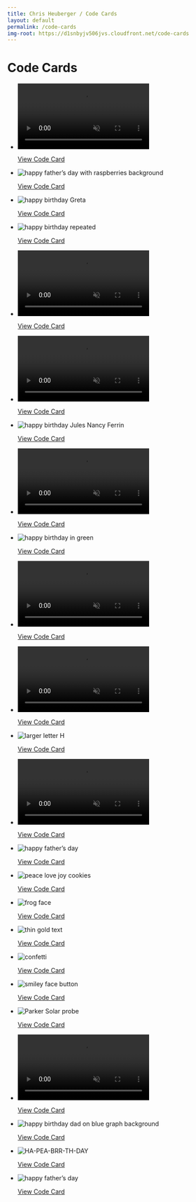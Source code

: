 ```yaml
---
title: Chris Heuberger / Code Cards
layout: default
permalink: /code-cards
img-root: https://d1snbyjv506jvs.cloudfront.net/code-cards
---
```


<div class="main-content">

  <h1 class="page-title">Code Cards</h1>

  <section class="list-wrapper">
    <ul class="list-mc">
      <li class="list-mc__item">
        <video class="list-mc__img" autoplay loop muted playsinline>
          <source src="{{ page.img-root }}/anniversary-2022-1.webm" type="video/webm">
          <source src="{{ page.img-root }}/anniversary-2022-1.mp4" type="video/mp4">
        </video>
        <div class="list-mc__text">
          <p class="list-mc__resources with-just-btn"><a class="btn" href="https://codepen.io/ChrisBup/live/poVQrEd" target="_blank" rel="noopener">View Code Card</a></p>
        </div>
      </li>
      <li class="list-mc__item">
        <img class="list-mc__img" src="{{ page.img-root }}/fathers-day-2022.png" alt="happy father’s day with raspberries background" loading="lazy">
        <div class="list-mc__text">
          <p class="list-mc__resources with-just-btn"><a class="btn" href="https://codepen.io/ChrisBup/live/PoQEvOd" target="_blank" rel="noopener">View Code Card</a></p>
        </div>
      </li>
      <li class="list-mc__item">
        <img class="list-mc__img" src="{{ page.img-root }}/greta-bday-2021.png" alt="happy birthday Greta" loading="lazy">
        <div class="list-mc__text">
          <p class="list-mc__resources with-just-btn"><a class="btn" href="https://codepen.io/ChrisBup/live/abwmEze" target="_blank" rel="noopener">View Code Card</a></p>
        </div>
      </li>
      <li class="list-mc__item">
        <img class="list-mc__img" src="{{ page.img-root }}/ann-bday-2021.png" alt="happy birthday repeated" loading="lazy">
        <div class="list-mc__text">
          <p class="list-mc__resources with-just-btn"><a class="btn" href="https://codepen.io/ChrisBup/live/zYzBKOY" target="_blank" rel="noopener">View Code Card</a></p>
        </div>
      </li>
      <li class="list-mc__item">
        <video class="list-mc__img" autoplay loop muted playsinline>
          <source src="{{ page.img-root }}/anniversary-2021.webm" type="video/webm">
          <source src="{{ page.img-root }}/anniversary-2021.mp4" type="video/mp4">
        </video>
        <div class="list-mc__text">
          <p class="list-mc__resources with-just-btn"><a class="btn" href="https://codepen.io/ChrisBup/live/ZEJzZZB" target="_blank" rel="noopener">View Code Card</a></p>
        </div>
      </li>
      <li class="list-mc__item">
        <video class="list-mc__img" autoplay loop muted playsinline>
          <source src="{{ page.img-root }}/dad-bday-2021.webm" type="video/webm">
          <source src="{{ page.img-root }}/dad-bday-2021.mp4" type="video/mp4">
        </video>
        <div class="list-mc__text">
          <p class="list-mc__resources with-just-btn"><a class="btn" href="https://codepen.io/ChrisBup/live/GREaZRN" target="_blank" rel="noopener">View Code Card</a></p>
        </div>
      </li>
      <li class="list-mc__item">
        <img class="list-mc__img" src="{{ page.img-root }}/jules-bday-2021.png" alt="happy birthday Jules Nancy Ferrin" loading="lazy">
        <div class="list-mc__text">
          <p class="list-mc__resources with-just-btn"><a class="btn" href="https://codepen.io/ChrisBup/live/ZEKNEmg" target="_blank" rel="noopener">View Code Card</a></p>
        </div>
      </li>
      <li class="list-mc__item">
        <video class="list-mc__img" autoplay loop muted playsinline>
          <source src="{{ page.img-root }}/greta-bday-2020.webm" type="video/webm">
          <source src="{{ page.img-root }}/greta-bday-2020.mp4" type="video/mp4">
        </video>
        <div class="list-mc__text">
          <p class="list-mc__resources with-just-btn"><a class="btn" href="https://codepen.io/ChrisBup/live/zYBNJWa" target="_blank" rel="noopener">View Code Card</a></p>
        </div>
      </li>
      <li class="list-mc__item">
        <img class="list-mc__img" src="{{ page.img-root }}/ann-bday-2020.png" alt="happy birthday in green" loading="lazy">
        <div class="list-mc__text">
          <p class="list-mc__resources with-just-btn"><a class="btn" href="https://codepen.io/ChrisBup/live/gOaZEad" target="_blank" rel="noopener">View Code Card</a></p>
        </div>
      </li>
      <li class="list-mc__item">
        <video class="list-mc__img" autoplay loop muted playsinline>
          <source src="{{ page.img-root }}/anniversary-2020.webm" type="video/webm">
          <source src="{{ page.img-root }}/anniversary-2020.mp4" type="video/mp4">
        </video>
        <div class="list-mc__text">
          <p class="list-mc__resources with-just-btn"><a class="btn" href="https://parents-anniversary-codecard-2020.glitch.me/" target="_blank" rel="noopener">View Code Card</a></p>
        </div>
      </li>
      <li class="list-mc__item">
        <video class="list-mc__img" autoplay loop muted playsinline>
          <source src="{{ page.img-root }}/dad-bday-2020.webm" type="video/webm">
          <source src="{{ page.img-root }}/dad-bday-2020.mp4" type="video/mp4">
        </video>
        <div class="list-mc__text">
          <p class="list-mc__resources with-just-btn"><a class="btn" href="https://dads-birthday-codecard-2020.glitch.me/" target="_blank" rel="noopener">View Code Card</a></p>
        </div>
      </li>
      <li class="list-mc__item">
        <img class="list-mc__img" src="{{ page.img-root }}/jules-bday-2020.png" alt="larger letter H" loading="lazy">
        <div class="list-mc__text">
          <p class="list-mc__resources with-just-btn"><a class="btn" href="https://codepen.io/ChrisBup/live/ZEWWPmB" target="_blank" rel="noopener">View Code Card</a></p>
        </div>
      </li>
      <li class="list-mc__item">
        <video class="list-mc__img" autoplay loop muted playsinline>
          <source src="{{ page.img-root }}/anthony-bday-2020.webm" type="video/webm">
          <source src="{{ page.img-root }}/anthony-bday-2020.mp4" type="video/mp4">
        </video>
        <div class="list-mc__text">
          <p class="list-mc__resources with-just-btn"><a class="btn" href="https://codepen.io/ChrisBup/live/PoPKjab" target="_blank" rel="noopener">View Code Card</a></p>
        </div>
      </li>
      <li class="list-mc__item">
        <img class="list-mc__img" src="{{ page.img-root }}/fathers-day-2020.png" alt="happy father’s day" loading="lazy">
        <div class="list-mc__text">
          <p class="list-mc__resources with-just-btn"><a class="btn" href="https://codepen.io/ChrisBup/live/qBbrPgm" target="_blank" rel="noopener">View Code Card</a></p>
        </div>
      </li>
      <li class="list-mc__item">
        <img class="list-mc__img" src="{{ page.img-root }}/holiday-2019.png" alt="peace love joy cookies" loading="lazy">
        <div class="list-mc__text">
          <p class="list-mc__resources with-just-btn"><a class="btn" href="https://codepen.io/ChrisBup/live/gObmPxa" target="_blank" rel="noopener">View Code Card</a></p>
        </div>
      </li>
      <li class="list-mc__item">
        <img class="list-mc__img" src="{{ page.img-root }}/greta-bday-2019.png" alt="frog face" loading="lazy">
        <div class="list-mc__text">
          <p class="list-mc__resources with-just-btn"><a class="btn" href="https://gretas-birthday-codecard-2019.glitch.me/" target="_blank" rel="noopener">View Code Card</a></p>
        </div>
      </li>
      <li class="list-mc__item">
        <img class="list-mc__img" src="{{ page.img-root }}/ann-bday-2019.png" alt="thin gold text" loading="lazy">
        <div class="list-mc__text">
          <p class="list-mc__resources with-just-btn"><a class="btn" href="https://anns-birthday-codecard-2019.glitch.me/" target="_blank" rel="noopener">View Code Card</a></p>
        </div>
      </li>
      <li class="list-mc__item">
        <img class="list-mc__img" src="{{ page.img-root }}/anniversary-2019.png" alt="confetti" loading="lazy">
        <div class="list-mc__text">
          <p class="list-mc__resources with-just-btn"><a class="btn" href="https://parents-anniversary-codecard-2019.glitch.me/" target="_blank" rel="noopener">View Code Card</a></p>
        </div>
      </li>
      <li class="list-mc__item">
        <img class="list-mc__img" src="{{ page.img-root }}/jules-bday-2019.png" alt="smiley face button" loading="lazy">
        <div class="list-mc__text">
          <p class="list-mc__resources with-just-btn"><a class="btn" href="https://codepen.io/ChrisBup/live/xoyKwG" target="_blank" rel="noopener">View Code Card</a></p>
        </div>
      </li>
      <li class="list-mc__item">
        <img class="list-mc__img" src="{{ page.img-root }}/gretas-bday-2018.png" alt="Parker Solar probe" loading="lazy">
        <div class="list-mc__text">
          <p class="list-mc__resources with-just-btn"><a class="btn" href="https://codepen.io/ChrisBup/live/WaqvQR" target="_blank" rel="noopener">View Code Card</a></p>
        </div>
      </li>
      <li class="list-mc__item">
        <video class="list-mc__img list-mc__img-border" autoplay loop muted playsinline>
          <source src="{{ page.img-root }}/anniversary-2018.webm" type="video/webm">
          <source src="{{ page.img-root }}/anniversary-2018.mp4" type="video/mp4">
        </video>
        <div class="list-mc__text">
          <p class="list-mc__resources with-just-btn"><a class="btn" href="https://codepen.io/ChrisBup/live/QZvymK" target="_blank" rel="noopener">View Code Card</a></p>
        </div>
      </li>
      <li class="list-mc__item">
        <img class="list-mc__img" src="{{ page.img-root }}/dad-bday-2018.png" alt="happy birthday dad on blue graph background" loading="lazy">
        <div class="list-mc__text">
          <p class="list-mc__resources with-just-btn"><a class="btn" href="https://codepen.io/ChrisBup/live/wYMNPK" target="_blank" rel="noopener">View Code Card</a></p>
        </div>
      </li>
      <li class="list-mc__item">
        <img class="list-mc__img" src="{{ page.img-root }}/jules-bday-2018.png" alt="HA-PEA-BRR-TH-DAY" loading="lazy">
        <div class="list-mc__text">
          <p class="list-mc__resources with-just-btn"><a class="btn" href="https://codepen.io/ChrisBup/live/QBqwWL" target="_blank" rel="noopener">View Code Card</a></p>
        </div>
      </li>
      <li class="list-mc__item">
        <img class="list-mc__img" src="{{ page.img-root }}/fathers-day-2018.png" alt="happy father’s day" loading="lazy">
        <div class="list-mc__text">
          <p class="list-mc__resources with-just-btn"><a class="btn" href="https://codepen.io/ChrisBup/live/qKRgPB" target="_blank" rel="noopener">View Code Card</a></p>
        </div>
      </li>
    </ul>
  </section>

</div>